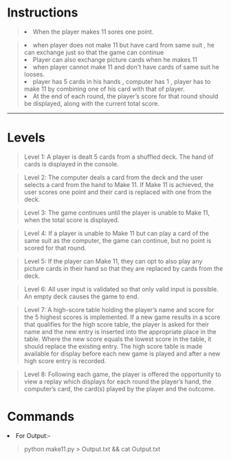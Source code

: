 # Instructions

> <li>When the player makes 11 sores one point.</li>

> <li>when player does not make 11 but have card from same suit , he can exchange just so that the game can continue</li>
> <li>Player can also exchange picture cards when he makes 11</li>
> <li>when player cannot make 11 and don't have cards of same suit he looses.</li>
> <li>player has 5 cards in his hands , computer has 1 , player has to make 11 by combining one of his card with that of player.</li>
><li>At the end of each round, the player’s score for that round should be displayed, along with the current total score.</li>


<hr>

# Levels

>Level 1: A player is dealt 5 cards from a shuffled deck. The hand of cards is displayed in the
console.

>Level 2: The computer deals a card from the deck and the user selects a card from the hand to
Make 11. If Make 11 is achieved, the user scores one point and their card is replaced
with one from the deck.

>Level 3: The game continues until the player is unable to Make 11, when the total score is
displayed.

>Level 4: If a player is unable to Make 11 but can play a card of the same suit as the computer,
the game can continue, but no point is scored for that round.

>Level 5: If the player can Make 11, they can opt to also play any picture cards in their hand so
that they are replaced by cards from the deck.

>Level 6: All user input is validated so that only valid input is possible. An empty deck causes the
game to end.

>Level 7: A high-score table holding the player’s name and score for the 5 highest scores is
implemented. If a new game results in a score that qualifies for the high score table,
the player is asked for their name and the new entry is inserted into the appropriate
place in the table. Where the new score equals the lowest score in the table, it should
replace the existing entry. The high score table is made available for display before
each new game is played and after a new high score entry is recorded.

>Level 8: Following each game, the player is offered the opportunity to view a replay which
displays for each round the player’s hand, the computer’s card, the card(s) played by
the player and the outcome.


# Commands

<li>For Output:-</li>

>python make11.py > Output.txt && cat Output.txt

